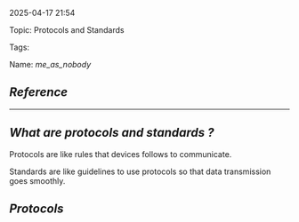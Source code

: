 
2025-04-17 21:54

Topic: Protocols and Standards

Tags: 

Name: *me_as_nobody*
## *Reference*



---

## *What are protocols and standards ?*

Protocols are like rules that devices follows to communicate.

Standards are like guidelines to use protocols so that data transmission goes smoothly.


## *Protocols*


